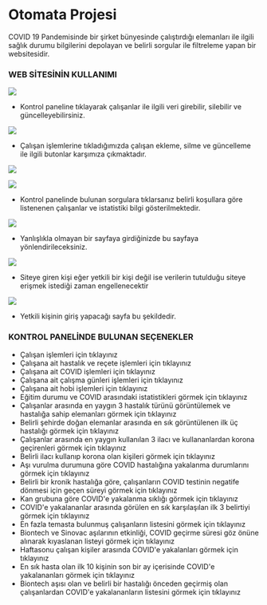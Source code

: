 # Otomata Projesi

COVID 19 Pandemisinde bir şirket bünyesinde çalıştırdığı elemanları ile ilgili sağlık durumu bilgilerini depolayan ve belirli sorgular ile filtreleme yapan bir websitesidir.

### WEB SİTESİNİN KULLANIMI

![](https://s10.gifyu.com/images/13596e6feb99f25b0.png)

- Kontrol paneline tıklayarak çalışanlar ile ilgili veri girebilir, silebilir ve güncelleyebilirsiniz.

![](https://s10.gifyu.com/images/2bd0d036206acdb2c.png)

- Çalışan işlemlerine tıkladığımızda çalışan ekleme, silme ve güncelleme ile ilgili butonlar karşımıza çıkmaktadır.

![](https://s10.gifyu.com/images/3763118c525c5a022.png)

![](https://s10.gifyu.com/images/4f37eaff2405e1671.png)

- Kontrol panelinde bulunan sorgulara tıklarsanız belirli koşullara göre listenenen çalışanlar ve istatistiki bilgi gösterilmektedir.

![](https://s10.gifyu.com/images/55c70605423630b56.png)

- Yanlışlıkla olmayan bir sayfaya girdiğinizde bu sayfaya yönlendirileceksiniz.

![](https://s10.gifyu.com/images/6a438c8ba3a9e7c3e.png)

- Siteye giren kişi eğer yetkili bir kişi değil ise verilerin tutulduğu siteye erişmek istediği zaman engellenecektir

![](https://s10.gifyu.com/images/7fa5ab890652116d2.png)

- Yetkili kişinin giriş yapacağı sayfa bu şekildedir.

### KONTROL PANELİNDE BULUNAN SEÇENEKLER

- Çalışan işlemleri için tıklayınız
- Çalışana ait hastalık ve reçete işlemleri için tıklayınız
- Çalışana ait COVID işlemleri için tıklayınız
- Çalışana ait çalışma günleri işlemleri için tıklayınız
- Çalışana ait hobi işlemleri için tıklayınız
- Eğitim durumu ve COVID arasındaki istatistikleri görmek için tıklayınız
- Çalışanlar arasında en yaygın 3 hastalık türünü görüntülemek ve hastalığa sahip elemanları görmek için tıklayınız
- Belirli şehirde doğan elemanlar arasında en sık görüntülenen ilk üç hastalığı görmek için tıklayınız
- Çalışanlar arasında en yaygın kullanılan 3 ilacı ve kullananlardan korona geçirenleri görmek için tıklayınız
- Belirli ilacı kullanıp korona olan kişileri görmek için tıklayınız
- Aşı vurulma durumuna göre COVID hastalığına yakalanma durumlarını görmek için tıklayınız
- Belirli bir kronik hastalığa göre, çalışanların COVID testinin negatife dönmesi için geçen süreyi görmek için tıklayınız
- Kan grubuna göre COVID'e yakalanma sıklığı görmek için tıklayınız
- COVID'e yakalananlar arasında görülen en sık karşılaşılan ilk 3 belirtiyi görmek için tıklayınız
- En fazla temasta bulunmuş çalışanların listesini görmek için tıklayınız
- Biontech ve Sinovac aşılarının etkinliği, COVID geçirme süresi göz önüne alınarak kıyaslanan listeyi görmek için tıklayınız
- Haftasonu çalışan kişiler arasında COVID'e yakalanları görmek için tıklayınız
- En sık hasta olan ilk 10 kişinin son bir ay içerisinde COVID'e yakalananları görmek için tıklayınız
- Biontech aşısı olan ve belirli bir hastalığı önceden geçirmiş olan çalışanlardan COVID'e yakalananların listesini görmek için tıklayınız

